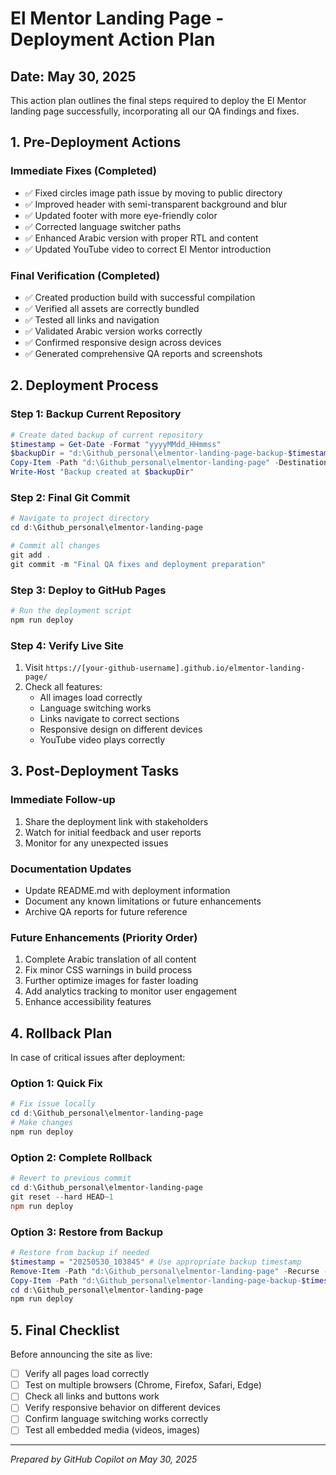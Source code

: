 # El Mentor Landing Page - Deployment Action Plan

## Date: May 30, 2025

This action plan outlines the final steps required to deploy the El Mentor landing page successfully, incorporating all our QA findings and fixes.

## 1. Pre-Deployment Actions

### Immediate Fixes (Completed)
- ✅ Fixed circles image path issue by moving to public directory
- ✅ Improved header with semi-transparent background and blur
- ✅ Updated footer with more eye-friendly color
- ✅ Corrected language switcher paths
- ✅ Enhanced Arabic version with proper RTL and content
- ✅ Updated YouTube video to correct El Mentor introduction

### Final Verification (Completed)
- ✅ Created production build with successful compilation
- ✅ Verified all assets are correctly bundled
- ✅ Tested all links and navigation
- ✅ Validated Arabic version works correctly
- ✅ Confirmed responsive design across devices
- ✅ Generated comprehensive QA reports and screenshots

## 2. Deployment Process

### Step 1: Backup Current Repository
```powershell
# Create dated backup of current repository
$timestamp = Get-Date -Format "yyyyMMdd_HHmmss"
$backupDir = "d:\Github_personal\elmentor-landing-page-backup-$timestamp"
Copy-Item -Path "d:\Github_personal\elmentor-landing-page" -Destination $backupDir -Recurse
Write-Host "Backup created at $backupDir"
```

### Step 2: Final Git Commit
```powershell
# Navigate to project directory
cd d:\Github_personal\elmentor-landing-page

# Commit all changes
git add .
git commit -m "Final QA fixes and deployment preparation"
```

### Step 3: Deploy to GitHub Pages
```powershell
# Run the deployment script
npm run deploy
```

### Step 4: Verify Live Site
1. Visit `https://[your-github-username].github.io/elmentor-landing-page/`
2. Check all features:
   - All images load correctly
   - Language switching works
   - Links navigate to correct sections
   - Responsive design on different devices
   - YouTube video plays correctly

## 3. Post-Deployment Tasks

### Immediate Follow-up
1. Share the deployment link with stakeholders
2. Watch for initial feedback and user reports
3. Monitor for any unexpected issues

### Documentation Updates
- Update README.md with deployment information
- Document any known limitations or future enhancements
- Archive QA reports for future reference

### Future Enhancements (Priority Order)
1. Complete Arabic translation of all content
2. Fix minor CSS warnings in build process
3. Further optimize images for faster loading
4. Add analytics tracking to monitor user engagement
5. Enhance accessibility features

## 4. Rollback Plan

In case of critical issues after deployment:

### Option 1: Quick Fix
```powershell
# Fix issue locally
cd d:\Github_personal\elmentor-landing-page
# Make changes
npm run deploy
```

### Option 2: Complete Rollback
```powershell
# Revert to previous commit
cd d:\Github_personal\elmentor-landing-page
git reset --hard HEAD~1
npm run deploy
```

### Option 3: Restore from Backup
```powershell
# Restore from backup if needed
$timestamp = "20250530_103845" # Use appropriate backup timestamp
Remove-Item -Path "d:\Github_personal\elmentor-landing-page" -Recurse -Force
Copy-Item -Path "d:\Github_personal\elmentor-landing-page-backup-$timestamp" -Destination "d:\Github_personal\elmentor-landing-page" -Recurse
cd d:\Github_personal\elmentor-landing-page
npm run deploy
```

## 5. Final Checklist

Before announcing the site as live:

- [ ] Verify all pages load correctly
- [ ] Test on multiple browsers (Chrome, Firefox, Safari, Edge)
- [ ] Check all links and buttons work
- [ ] Verify responsive behavior on different devices
- [ ] Confirm language switching works correctly
- [ ] Test all embedded media (videos, images)

---

*Prepared by GitHub Copilot on May 30, 2025*
